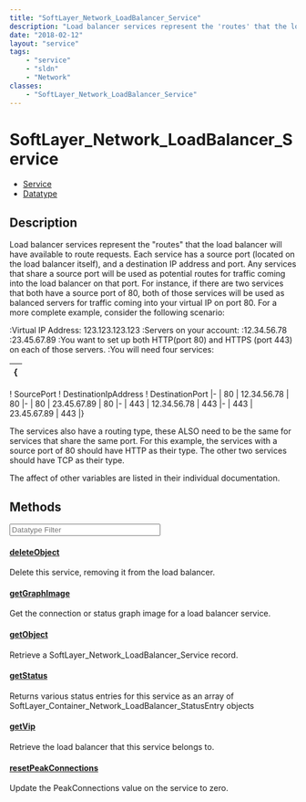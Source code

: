 ```yaml
---
title: "SoftLayer_Network_LoadBalancer_Service"
description: "Load balancer services represent the 'routes' that the load balancer will have available to route requests. Each service... "
date: "2018-02-12"
layout: "service"
tags:
    - "service"
    - "sldn"
    - "Network"
classes:
    - "SoftLayer_Network_LoadBalancer_Service"
---
```

# SoftLayer_Network_LoadBalancer_Service
<div id='service-datatype'>
    <ul id='sldn-reference-tabs'>
    <li id='service'> <a href='/reference/services/SoftLayer_Network_LoadBalancer_Service' >Service</a></li>    <li id='datatype'> <a href='/reference/datatypes/SoftLayer_Network_LoadBalancer_Service' >Datatype</a></li>
    </ul>
</div>

## Description
Load balancer services represent the "routes" that the load balancer will have available to route requests. Each service has a source port (located on the load balancer itself), and a destination IP address and port. Any services that share a source port will be used as potential routes for traffic coming into the load balancer on that port.  For instance, if there are two services that both have a source port of 80, both of those services will be used as balanced servers for traffic coming into your virtual IP on port 80.  For a more complete example, consider the following scenario: 


:Virtual IP Address:  123.123.123.123
:Servers on your account:
:12.34.56.78
:23.45.67.89
:You want to set up both HTTP(port 80) and HTTPS (port 443) on each of those servers.
:You will need four services:


{| 
|-
! SourcePort
! DestinationIpAddress
! DestinationPort
|-
| 80
| 12.34.56.78
| 80
|-
| 80
| 23.45.67.89
| 80
|-
| 443
| 12.34.56.78
| 443
|-
| 443
| 23.45.67.89
| 443
|}


The services also have a routing type, these ALSO need to be the same for services that share the same port. For this example, the services with a source port of 80 should have HTTP as their type.  The other two services should have TCP as their type. 

The affect of other variables are listed in their individual documentation. 



        
<div id="properties" class="content service-content">

## Methods

<div class="view-filters">
    <div class="clearfix">
        <div class="search-input-box">
            <input placeholder="Datatype Filter" onkeyup="titleSearch(inputId='edit-combine', divId='method-div', elementClass='method-row')" 
                type="text" id="edit-combine" value="" size="30" maxlength="128" class="form-text">
        </div>
    </div>
</div>

#### [deleteObject](/reference/services/SoftLayer_Network_LoadBalancer_Service/deleteObject)
Delete this service, removing it from the load balancer.

#### [getGraphImage](/reference/services/SoftLayer_Network_LoadBalancer_Service/getGraphImage)
Get the connection or status graph image for a load balancer service.

#### [getObject](/reference/services/SoftLayer_Network_LoadBalancer_Service/getObject)
Retrieve a SoftLayer_Network_LoadBalancer_Service record.

#### [getStatus](/reference/services/SoftLayer_Network_LoadBalancer_Service/getStatus)
Returns various status entries for this service as an array of SoftLayer_Container_Network_LoadBalancer_StatusEntry objects

#### [getVip](/reference/services/SoftLayer_Network_LoadBalancer_Service/getVip)
Retrieve the load balancer that this service belongs to.

#### [resetPeakConnections](/reference/services/SoftLayer_Network_LoadBalancer_Service/resetPeakConnections)
Update the PeakConnections value on the service to zero.

</div>

